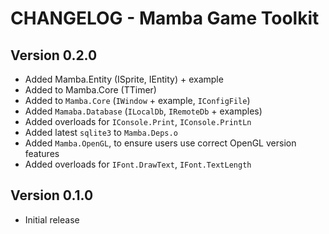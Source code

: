 # CHANGELOG - Mamba Game Toolkit

## Version 0.2.0
- Added Mamba.Entity (ISprite, IEntity) + example
- Added to Mamba.Core (TTimer)
- Added to `Mamba.Core` (`IWindow` + example, `IConfigFile`)
- Added `Mamaba.Database` (`ILocalDb`, `IRemoteDb` + examples)
- Added overloads for `IConsole.Print`, `IConsole.PrintLn`
- Added latest `sqlite3` to `Mamba.Deps.o`
- Added `Mamba.OpenGL`, to ensure users use correct OpenGL version features
- Added overloads for `IFont.DrawText`, `IFont.TextLength`

## Version 0.1.0
- Initial release 
